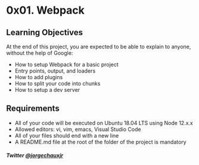# 0x01. Webpack
## Learning Objectives
At the end of this project, you are expected to be able to explain to anyone, without the help of Google:

- How to setup Webpack for a basic project
- Entry points, output, and loaders
- How to add plugins
- How to split your code into chunks
- How to setup a dev server
## Requirements
- All of your code will be executed on Ubuntu 18.04 LTS using Node 12.x.x
- Allowed editors: vi, vim, emacs, Visual Studio Code
- All of your files should end with a new line
- A README.md file at the root of the folder of the project is mandatory
##### Twitter [@jorgechauxjr](https://twitter.com/jorgechauxjr)


